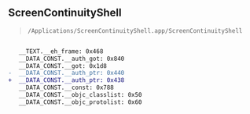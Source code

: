 ## ScreenContinuityShell

> `/Applications/ScreenContinuityShell.app/ScreenContinuityShell`

```diff

   __TEXT.__eh_frame: 0x468
   __DATA_CONST.__auth_got: 0x840
   __DATA_CONST.__got: 0x1d8
-  __DATA_CONST.__auth_ptr: 0x440
+  __DATA_CONST.__auth_ptr: 0x438
   __DATA_CONST.__const: 0x788
   __DATA_CONST.__objc_classlist: 0x50
   __DATA_CONST.__objc_protolist: 0x60

```
